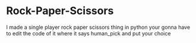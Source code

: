 # Rock-Paper-Scissors
I made a single player rock paper scissors thing in python 
your gonna have to edit the code of it where it says human_pick and put your choice 
